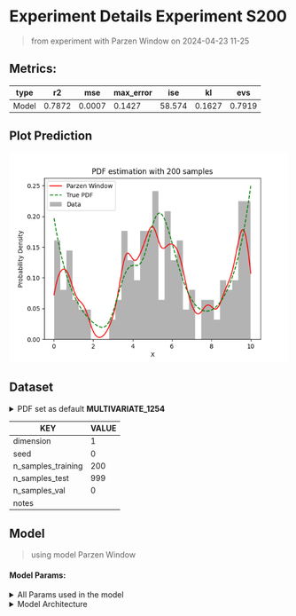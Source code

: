 # Experiment Details Experiment S200
> from experiment with Parzen Window
> on 2024-04-23 11-25
## Metrics:
                                                                  
| type  | r2     | mse    | max_error | ise    | kl     | evs    |
|-------|--------|--------|-----------|--------|--------|--------|
| Model | 0.7872 | 0.0007 | 0.1427    | 58.574 | 0.1627 | 0.7919 |
                                                                  
## Plot Prediction

<img src="pdf_677c1b28.png">

## Dataset

<details><summary>PDF set as default <b>MULTIVARIATE_1254</b></summary>

#### Dimension 1
                                      
| type        | rate | weight |      |
|-------------|------|--------|------|
| exponential | 1    | 0.2    |      |
| logistic    | 4    | 0.8    | 0.25 |
| logistic    | 5.5  | 0.7    | 0.3  |
| exponential | -1   | 0.25   | -10  |
                                      
</details>
                              
| KEY                | VALUE |
|--------------------|-------|
| dimension          | 1     |
| seed               | 0     |
| n_samples_training | 200   |
| n_samples_test     | 999   |
| n_samples_val      | 0     |
| notes              |       |
                              
## Model
> using model Parzen Window
#### Model Params:
<details><summary>All Params used in the model </summary>

                             
| KEY | VALUE               |
|-----|---------------------|
| h   | 0.28293348425061676 |
                             
</details>

<details><summary>Model Architecture </summary>

ParzenWindow_Model(h=0.28293348425061676, training=array([9.375019  , 4.89003   , 7.043401  , 4.748877  , 5.748054  ,
       5.605426  , 6.239142  , 5.282705  , 1.641122  , 3.493585  ,
       4.750192  , 8.015665  , 0.5006845 , 9.587764  , 0.8132093 ,
       9.651385  , 5.882876  , 6.88925   , 2.858302  , 5.293085  ,
       6.54212   , 0.2657254 , 1.531607  , 1.506608  , 0.4734116 ,
       3.83722   , 1.223035  , 0.5484621 , 9.784623  , 4.383124  ,
       6.552904  , 5.888731  , 9.298379  , 7.810104  , 6.600198  ,
       9.338509  , 8.173691  , 5.240142  , 4.883665  , 5.641452  ,
       5.511702  , 4.965811  , 5.190994  , 7.525979  , 9.414033  ,
       9.657895  , 4.988422  , 4.951302  , 6.273207  , 6.338143  ,
       7.775173  , 3.791577  , 3.496196  , 6.552608  , 0.3022147 ,
       8.570589  , 1.646756  , 5.63117   , 3.683106  , 4.252203  ,
       5.754482  , 5.763502  , 9.948655  , 3.714111  , 0.1416469 ,
       4.056597  , 3.679692  , 6.298438  , 9.571859  , 5.835233  ,
       5.729426  , 3.518163  , 0.1106241 , 1.238817  , 5.517597  ,
       7.60978   , 9.756414  , 0.684745  , 1.189607  , 8.774345  ,
       0.7314637 , 9.668651  , 5.21973   , 0.4543669 , 6.468749  ,
       3.763526  , 9.799669  , 3.564373  , 0.7663018 , 4.9125    ,
       9.371791  , 5.182179  , 6.928803  , 7.578432  , 5.23332   ,
       5.118826  , 9.754563  , 6.202972  , 9.7777    , 0.7636761 ,
       0.8401794 , 4.376027  , 4.129371  , 4.951649  , 9.175507  ,
       3.177935  , 8.693482  , 9.137634  , 5.587714  , 9.680427  ,
       5.12377   , 4.678642  , 8.702384  , 7.086371  , 2.994751  ,
       6.625451  , 4.600028  , 5.08955   , 1.344547  , 0.1187029 ,
       6.298539  , 0.1964849 , 4.567333  , 4.118461  , 3.899386  ,
       3.801121  , 3.269567  , 9.898566  , 9.608489  , 7.923205  ,
       4.413561  , 0.7258385 , 5.078392  , 4.748111  , 8.585232  ,
       3.71419   , 9.961235  , 5.829023  , 8.865982  , 0.2565272 ,
       9.974293  , 8.160622  , 0.7625968 , 3.699878  , 0.13391   ,
       9.024825  , 4.456761  , 4.501014  , 0.9769311 , 6.025025  ,
       4.371906  , 5.789281  , 4.510388  , 9.421297  , 6.156418  ,
       6.155267  , 7.81119   , 5.056887  , 9.987814  , 6.209549  ,
       3.372917  , 4.41234   , 5.006307  , 9.372733  , 5.059171  ,
       0.7000352 , 1.59945   , 8.851571  , 3.613627  , 0.05502021,
       4.427593  , 9.607844  , 3.673829  , 5.228292  , 3.856003  ,
       9.313694  , 4.020111  , 6.525383  , 6.250846  , 9.917333  ,
       6.579155  , 8.992554  , 9.700784  , 5.863385  , 8.717772  ,
       6.155552  , 9.680381  , 9.402754  , 0.01652273, 0.3595863 ,
       4.16437   , 5.830674  , 9.524585  , 6.093812  , 8.55049   ,
       4.843029  , 9.149315  , 7.072561  , 3.435779  , 4.680307  ]))
</details>

